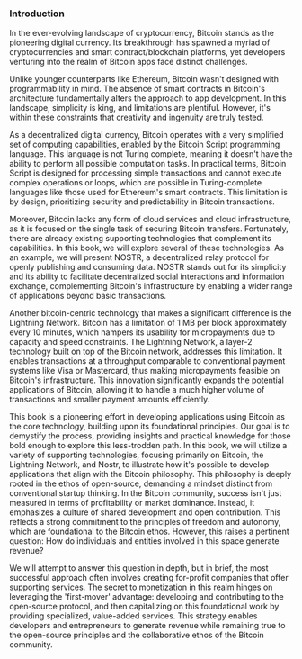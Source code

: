 ### Introduction

In the ever-evolving landscape of cryptocurrency, Bitcoin stands as the pioneering digital currency. Its breakthrough has spawned a myriad of cryptocurrencies and smart contract/blockchain platforms, yet developers venturing into the realm of Bitcoin apps face distinct challenges.

Unlike younger counterparts like Ethereum, Bitcoin wasn't designed with programmability in mind. The absence of smart contracts in Bitcoin's architecture fundamentally alters the approach to app development. In this landscape, simplicity is king, and limitations are plentiful. However, it's within these constraints that creativity and ingenuity are truly tested.

As a decentralized digital currency, Bitcoin operates with a very simplified set of computing capabilities, enabled by the Bitcoin Script programming language. This language is not Turing complete, meaning it doesn't have the ability to perform all possible computation tasks. In practical terms, Bitcoin Script is designed for processing simple transactions and cannot execute complex operations or loops, which are possible in Turing-complete languages like those used for Ethereum's smart contracts. This limitation is by design, prioritizing security and predictability in Bitcoin transactions.

Moreover, Bitcoin lacks any form of cloud services and cloud infrastructure, as it is focused on the single task of securing Bitcoin transfers. Fortunately, there are already existing supporting technologies that complement its capabilities. In this book, we will explore several of these technologies. As an example, we will present NOSTR, a decentralized relay protocol for openly publishing and consuming data. NOSTR stands out for its simplicity and its ability to facilitate decentralized social interactions and information exchange, complementing Bitcoin's infrastructure by enabling a wider range of applications beyond basic transactions.

Another bitcoin-centric technology that makes a significant difference is the Lightning Network. Bitcoin has a limitation of 1 MB per block approximately every 10 minutes, which hampers its usability for micropayments due to capacity and speed constraints. The Lightning Network, a layer-2 technology built on top of the Bitcoin network, addresses this limitation. It enables transactions at a throughput comparable to conventional payment systems like Visa or Mastercard, thus making micropayments feasible on Bitcoin's infrastructure. This innovation significantly expands the potential applications of Bitcoin, allowing it to handle a much higher volume of transactions and smaller payment amounts efficiently.

This book is a pioneering effort in developing applications using Bitcoin as the core technology, building upon its foundational principles. Our goal is to demystify the process, providing insights and practical knowledge for those bold enough to explore this less-trodden path. In this book, we will utilize a variety of supporting technologies, focusing primarily on Bitcoin, the Lightning Network, and Nostr, to illustrate how it's possible to develop applications that align with the Bitcoin philosophy. This philosophy is deeply rooted in the ethos of open-source, demanding a mindset distinct from conventional startup thinking. In the Bitcoin community, success isn't just measured in terms of profitability or market dominance. Instead, it emphasizes a culture of shared development and open contribution. This reflects a strong commitment to the principles of freedom and autonomy, which are foundational to the Bitcoin ethos. However, this raises a pertinent question: How do individuals and entities involved in this space generate revenue?

We will attempt to answer this question in depth, but in brief, the most successful approach often involves creating for-profit companies that offer supporting services. The secret to monetization in this realm hinges on leveraging the 'first-mover' advantage: developing and contributing to the open-source protocol, and then capitalizing on this foundational work by providing specialized, value-added services. This strategy enables developers and entrepreneurs to generate revenue while remaining true to the open-source principles and the collaborative ethos of the Bitcoin community.

